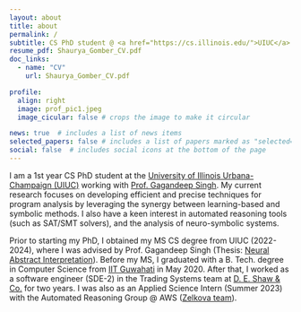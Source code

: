 ```yaml
---
layout: about
title: about
permalink: /
subtitle: CS PhD student @ <a href="https://cs.illinois.edu/">UIUC</a>
resume_pdf: Shaurya_Gomber_CV.pdf
doc_links:
  - name: "CV"
    url: Shaurya_Gomber_CV.pdf

profile:
  align: right
  image: prof_pic1.jpeg
  image_cicular: false # crops the image to make it circular

news: true  # includes a list of news items
selected_papers: false # includes a list of papers marked as "selected={true}"
social: false  # includes social icons at the bottom of the page
---
```


I am a 1st year CS PhD student at the [University of Illinois Urbana-Champaign (UIUC)](https://siebelschool.illinois.edu/) working with [Prof. Gagandeep Singh](https://ggndpsngh.github.io/). My current research focuses on developing efficient and precise techniques for program analysis by leveraging the synergy between learning-based and symbolic methods. I  also have a keen interest in automated reasoning tools (such as SAT/SMT solvers), and the analysis of neuro-symbolic systems.

Prior to starting my PhD, I obtained my MS CS degree from UIUC (2022-2024), where I was advised by Prof. Gagandeep Singh (Thesis: [Neural Abstract Interpretation](https://www.ideals.illinois.edu/items/131524)). Before my MS, I graduated with a B. Tech. degree in Computer Science from <a href="https://www.iitg.ac.in/">IIT Guwahati</a> in May 2020. After that, I worked as a software engineer (SDE-2) in the Trading Systems team at <a href="https://www.deshawindia.com/">D. E. Shaw & Co.</a> for two years. I was also as an Applied Science Intern (Summer 2023) with the Automated Reasoning Group @ AWS ([Zelkova team](https://www.amazon.science/blog/a-billion-smt-queries-a-day#:~:text=invited%20paper.-,Zelkova,-At%20Amazon%2C%20we)).